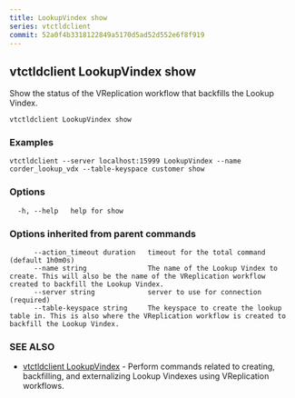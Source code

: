```yaml
---
title: LookupVindex show
series: vtctldclient
commit: 52a0f4b3318122849a5170d5ad52d552e6f8f919
---
```

## vtctldclient LookupVindex show

Show the status of the VReplication workflow that backfills the Lookup Vindex.

```
vtctldclient LookupVindex show
```

### Examples

```
vtctldclient --server localhost:15999 LookupVindex --name corder_lookup_vdx --table-keyspace customer show
```

### Options

```
  -h, --help   help for show
```

### Options inherited from parent commands

```
      --action_timeout duration   timeout for the total command (default 1h0m0s)
      --name string               The name of the Lookup Vindex to create. This will also be the name of the VReplication workflow created to backfill the Lookup Vindex.
      --server string             server to use for connection (required)
      --table-keyspace string     The keyspace to create the lookup table in. This is also where the VReplication workflow is created to backfill the Lookup Vindex.
```

### SEE ALSO

* [vtctldclient LookupVindex](../)	 - Perform commands related to creating, backfilling, and externalizing Lookup Vindexes using VReplication workflows.

